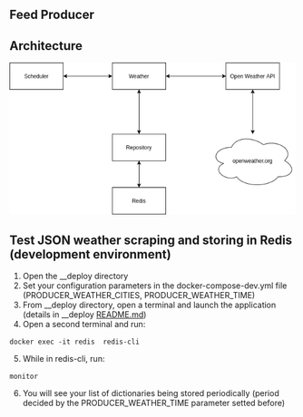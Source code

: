 ## Feed Producer

## Architecture
<p align="center">
  <img src="https://raw.githubusercontent.com/AlessandroSpallina/SmartFeed/master/res/rest-feed-producer/SmartFeed%20-%20FeedProducer.png">
</p>

## Test JSON weather scraping and storing in Redis (development environment)
1. Open the __deploy directory
2. Set your configuration parameters in the docker-compose-dev.yml file (PRODUCER_WEATHER_CITIES, PRODUCER_WEATHER_TIME)
3. From __deploy directory, open a terminal and launch the application (details in __deploy [README.md](https://github.com/AlessandroSpallina/SmartFeed/blob/master/__deploy/README.md))
4. Open a second terminal and run:
```
docker exec -it redis  redis-cli
```
5. While in redis-cli, run:
```
monitor
```
6. You will see your list of dictionaries being stored periodically (period decided by the PRODUCER_WEATHER_TIME parameter setted before)

